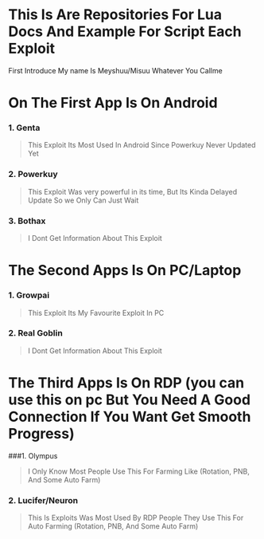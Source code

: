 # This Is Are Repositories For Lua Docs And Example For Script Each Exploit

First Introduce My name Is Meyshuu/Misuu Whatever You Callme

# On The First App Is On Android 
### 1. Genta
> This Exploit Its Most Used In Android Since Powerkuy Never Updated Yet
### 2. Powerkuy
> This Exploit Was very powerful in its time, But Its Kinda Delayed Update So we Only Can Just Wait 
### 3. Bothax
> I Dont Get Information About This Exploit


# The Second Apps Is On PC/Laptop
### 1. Growpai
> This Exploit Its My Favourite Exploit In PC
### 2. Real Goblin
> I Dont Get Information About This Exploit


# The Third Apps Is On RDP (you can use this on pc But You Need A Good Connection If You Want Get Smooth Progress)
###1. Olympus
> I Only Know Most People Use This For Farming Like (Rotation, PNB, And Some Auto Farm)

### 2. Lucifer/Neuron
> This Is Exploits Was Most Used By RDP People They Use This For Auto Farming (Rotation, PNB, And Some Auto Farm)
